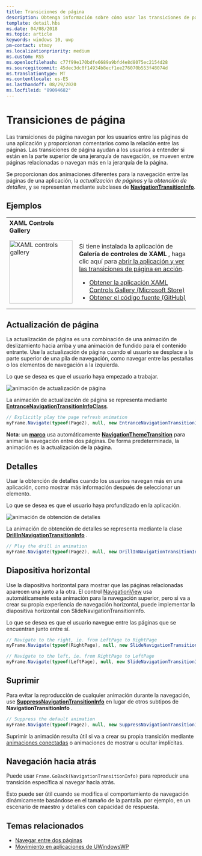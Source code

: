 ```yaml
---
title: Transiciones de página
description: Obtenga información sobre cómo usar las transiciones de páginas de Plataforma universal de Windows (UWP) para proporcionar a los usuarios información sobre la relación entre las páginas de la aplicación.
template: detail.hbs
ms.date: 04/08/2018
ms.topic: article
keywords: windows 10, uwp
pm-contact: stmoy
ms.localizationpriority: medium
ms.custom: RS5
ms.openlocfilehash: c77f99e170bdfe6689a9bfd4e8d8075ec2154d28
ms.sourcegitcommit: 45dec3dc0f14934b8ecf1ee276070b553f48074d
ms.translationtype: MT
ms.contentlocale: es-ES
ms.lasthandoff: 08/29/2020
ms.locfileid: "89094682"
---
```

# <a name="page-transitions"></a>Transiciones de página

Las transiciones de página navegan por los usuarios entre las páginas de una aplicación y proporcionan comentarios como la relación entre las páginas. Las transiciones de página ayudan a los usuarios a entender si están en la parte superior de una jerarquía de navegación, se mueven entre páginas relacionadas o navegan más en la jerarquía de la página.

Se proporcionan dos animaciones diferentes para la navegación entre las páginas de una aplicación, la *actualización de páginas* y la *obtención de detalles*, y se representan mediante subclases de [**NavigationTransitionInfo**](https://docs.microsoft.com/uwp/api/windows.ui.xaml.media.animation.navigationtransitioninfo).

## <a name="examples"></a>Ejemplos

<table>
<th align="left">XAML Controls Gallery<th>
<tr>
<td><img src="images/xaml-controls-gallery-app-icon.png" alt="XAML controls gallery" width="168"></img></td>
<td>
    <p>Si tiene instalada la aplicación de <strong style="font-weight: semi-bold">Galería de controles de XAML</strong> , haga clic aquí para <a href="xamlcontrolsgallery:/item/PageTransition">abrir la aplicación y ver las transiciones de página en acción</a>.</p>
    <ul>
    <li><a href="https://www.microsoft.com/store/productId/9MSVH128X2ZT">Obtener la aplicación XAML Controls Gallery (Microsoft Store)</a></li>
    <li><a href="https://github.com/Microsoft/Xaml-Controls-Gallery">Obtener el código fuente (GitHub)</a></li>
    </ul>
</td>
</tr>
</table>

## <a name="page-refresh"></a>Actualización de página

La actualización de página es una combinación de una animación de deslizamiento hacia arriba y una animación de fundido para el contenido entrante. Use la actualización de página cuando el usuario se desplace a la parte superior de una pila de navegación, como navegar entre las pestañas o los elementos de navegación a la izquierda.

Lo que se desea es que el usuario haya empezado a trabajar.

![animación de actualización de página](images/page-refresh.gif)

La animación de actualización de página se representa mediante [**EntranceNavigationTransitionInfoClass**](https://docs.microsoft.com/uwp/api/windows.ui.xaml.media.animation.entrancenavigationtransitioninfo).

```csharp
// Explicitly play the page refresh animation
myFrame.Navigate(typeof(Page2), null, new EntranceNavigationTransitionInfo());

```

**Nota**: un [**marco**](https://docs.microsoft.com/uwp/api/windows.ui.xaml.controls.frame) usa automáticamente [**NavigationThemeTransition**](https://docs.microsoft.com/uwp/api/windows.ui.xaml.media.animation.navigationthemetransition) para animar la navegación entre dos páginas. De forma predeterminada, la animación es la actualización de la página.

## <a name="drill"></a>Detalles

Usar la obtención de detalles cuando los usuarios navegan más en una aplicación, como mostrar más información después de seleccionar un elemento.

Lo que se desea es que el usuario haya profundizado en la aplicación.

![animación de obtención de detalles](images/drill.gif)

La animación de obtención de detalles se representa mediante la clase [**DrillInNavigationTransitionInfo**](https://docs.microsoft.com/uwp/api/windows.ui.xaml.media.animation.drillinnavigationtransitioninfo) .

```csharp
// Play the drill in animation
myFrame.Navigate(typeof(Page2), null, new DrillInNavigationTransitionInfo());
```

## <a name="horizontal-slide"></a>Diapositiva horizontal

Use la diapositiva horizontal para mostrar que las páginas relacionadas aparecen una junto a la otra. El control [NavigationView](../controls-and-patterns/navigationview.md) usa automáticamente esta animación para la navegación superior, pero si va a crear su propia experiencia de navegación horizontal, puede implementar la diapositiva horizontal con SlideNavigationTransitionInfo.

Lo que se desea es que el usuario navegue entre las páginas que se encuentran junto entre sí. 

```csharp
// Navigate to the right, ie. from LeftPage to RightPage
myFrame.Navigate(typeof(RightPage), null, new SlideNavigationTransitionInfo() { Effect = SlideNavigationTransitionEffect.FromRight } );

// Navigate to the left, ie. from RightPage to LeftPage
myFrame.Navigate(typeof(LeftPage), null, new SlideNavigationTransitionInfo() { Effect = SlideNavigationTransitionEffect.FromLeft } );
```

## <a name="suppress"></a>Suprimir

Para evitar la reproducción de cualquier animación durante la navegación, use [**SuppressNavigationTransitionInfo**](https://docs.microsoft.com/uwp/api/windows.ui.xaml.media.animation.suppressnavigationtransitioninfo) en lugar de otros subtipos de **NavigationTransitionInfo** .

```csharp
// Suppress the default animation
myFrame.Navigate(typeof(Page2), null, new SuppressNavigationTransitionInfo());
```

Suprimir la animación resulta útil si va a crear su propia transición mediante [animaciones conectadas](connected-animation.md) o animaciones de mostrar u ocultar implícitas.

## <a name="backwards-navigation"></a>Navegación hacia atrás

Puede usar `Frame.GoBack(NavigationTransitionInfo)` para reproducir una transición específica al navegar hacia atrás.

Esto puede ser útil cuando se modifica el comportamiento de navegación dinámicamente basándose en el tamaño de la pantalla. por ejemplo, en un escenario de maestro y detalles con capacidad de respuesta.

## <a name="related-topics"></a>Temas relacionados

- [Navegar entre dos páginas](../basics/navigate-between-two-pages.md)
- [Movimiento en aplicaciones de UWindowsWP](index.md)
